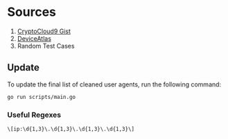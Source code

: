 # Sources

1. [CryptoCloud9 Gist](https://gist.github.com/CryptoCloud9/9eec69c26e2999773c6f55cff8a4631d)
2. [DeviceAtlas](https://deviceatlas.com/blog/list-of-user-agent-strings)
3. Random Test Cases

## Update

To update the final list of cleaned user agents, run the following command:

```bash
go run scripts/main.go
```

### Useful Regexes

```regex
\[ip:\d{1,3}\.\d{1,3}\.\d{1,3}\.\d{1,3}\]
```
